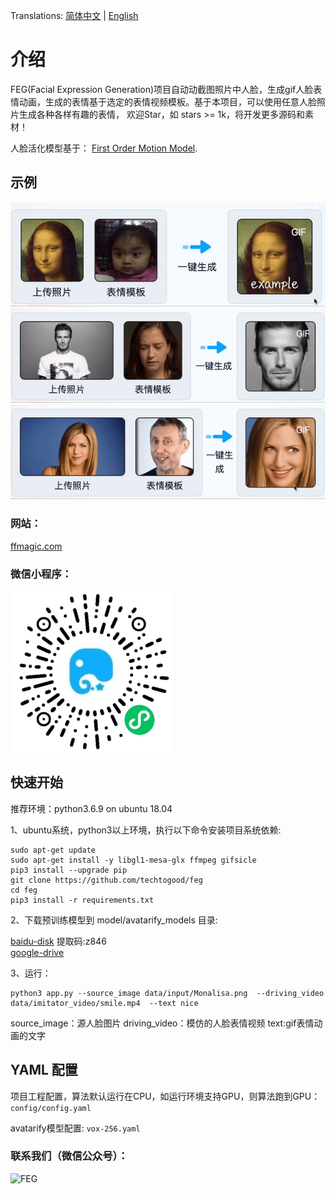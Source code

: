 Translations: [简体中文](README.md) | [English](README-en.md) 

# 介绍
FEG(Facial Expression Generation)项目自动动截图照片中人脸，生成gif人脸表情动画，生成的表情基于选定的表情视频模板。基于本项目，可以使用任意人脸照片生成各种各样有趣的表情，
 欢迎Star，如 stars >= 1k，将开发更多源码和素材！  
   
 人脸活化模型基于： [First Order Motion Model](https://github.com/AliaksandrSiarohin/first-order-model).

## 示例
![FEG](data/example/example1.gif)
![FEG](data/example/example2.gif)
![FEG](data/example/example3.gif)

### 网站：
[ffmagic.com](https://www.ffmagic.com)

### 微信小程序：
![FEG](data/img/wetchat_miniapp.jpg)


## 快速开始

推荐环境：python3.6.9 on ubuntu 18.04


1、ubuntu系统，python3以上环境，执行以下命令安装项目系统依赖:
```
sudo apt-get update
sudo apt-get install -y libgl1-mesa-glx ffmpeg gifsicle
pip3 install --upgrade pip
git clone https://github.com/techtogood/feg
cd feg
pip3 install -r requirements.txt
```


2、下载预训练模型到 model/avatarify_models 目录:

[baidu-disk](https://pan.baidu.com/s/1O7K-s0oaevmF8zmLayU74Q) 提取码:z846   
[google-drive](https://drive.google.com/file/d/1rMz7HO-znqLaW1hm_hBHQwhrAgmC6Krg/view?usp=sharing)


3、运行：
```
python3 app.py --source_image data/input/Monalisa.png  --driving_video data/imitator_video/smile.mp4  --text nice
```
source_image：源人脸图片
driving_video：模仿的人脸表情视频
text:gif表情动画的文字


## YAML 配置

项目工程配置，算法默认运行在CPU，如运行环境支持GPU，则算法跑到GPU：
```config/config.yaml```

avatarify模型配置:
```vox-256.yaml```


### 联系我们（微信公众号）：

![FEG](data/img/wechat_official_account.jpg)

